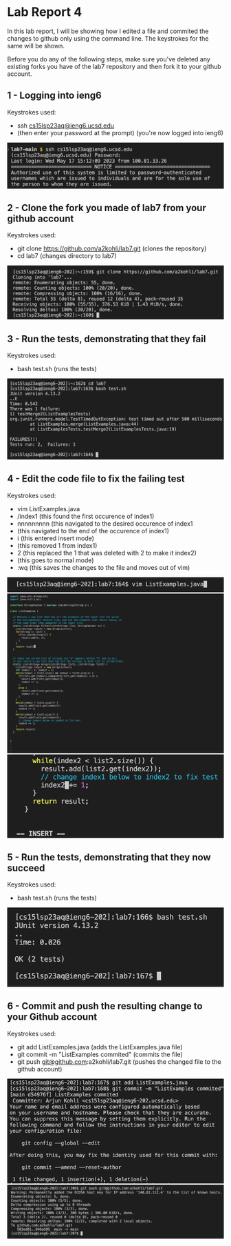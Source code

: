 # Lab Report 4

In this lab report, I will be showing how I edited a file and commited the changes 
to github only using the command line. The keystrokes for the same will be shown.

Before you do any of the following steps, make sure you've deleted any existing forks you
have of the lab7 repository and then fork it to your github account.

## 1 - Logging into ieng6
Keystrokes used: 
* ssh cs15lsp23aq@ieng6.ucsd.edu<enter> 
* (then enter your password at the prompt) (you're now logged into ieng6)
  
![image](x_ssh.png)
  
## 2 - Clone the fork you made of lab7 from your github account
Keystrokes used: 
* git clone https://github.com/a2kohli/lab7.git (clones the repository)
* cd lab7 (changes directory to lab7)

![image](x_clone.png)  
  
## 3 - Run the tests, demonstrating that they fail
Keystrokes used: 
* bash test.sh (runs the tests)
  
![image](x_bashincorrect.png)  
  
## 4 - Edit the code file to fix the failing test
Keystrokes used: 
* vim ListExamples.java
* /index1 (this found the first occurence of index1)
* nnnnnnnnn (this navigated to the desired occurence of index1
* <right><right><right><right><right><right> (this navigated to the end of the occurence of index1)
* i (this entered insert mode)
* <delete> (this removed 1 from index1)
* 2 (this replaced the 1 that was deleted with 2 to make it index2)
* <esc> (this goes to normal mode)
* :wq (this saves the changes to the file and moves out of vim)
         
![image](x_runningvim.png)
![image](x_vim.png)  
![image](x_change.png)
  
## 5 - Run the tests, demonstrating that they now succeed
Keystrokes used: 
* bash test.sh (runs the tests)
  
![image](x_correct.png)
                     
## 6 - Commit and push the resulting change to your Github account
Keystrokes used: 
* git add ListExamples.java (adds the ListExamples.java file)
* git commit -m "ListExamples commited" (commits the file)
* git push git@github.com:a2kohli/lab7.git (pushes the changed file to the github account)
  
![image](x_commit.png)
![image](x_push.png)
                   

